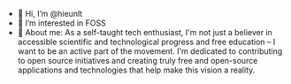 - 👋 Hi, I’m @hieunlt
- 👀 I’m interested in FOSS
- 🌱 About me: As a self-taught tech enthusiast, I'm not just a believer in accessible scientific and technological progress and free education – I want to be an active part of the movement. I'm dedicated to contributing to open source initiatives and creating truly free and open-source applications and technologies that help make this vision a reality.

<!---
hieunlt/hieunlt is a ✨ special ✨ repository because its `README.md` (this file) appears on your GitHub profile.
You can click the Preview link to take a look at your changes.
--->
